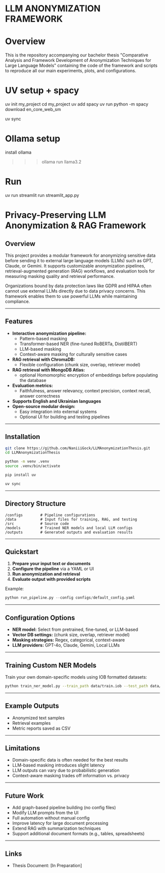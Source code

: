 
# LLM ANONYMIZATION FRAMEWORK

# Overview

This is the repository accompanying our bachelor thesis "Comparative Analysis and Framework Development of Anonymization Techniques for Large Language Models" containing the code of the framework and scripts to reproduce all our main experiments, plots, and configurations.

# UV setup + spacy

uv init my_project
cd my_project
uv add spacy
uv run python -m spacy download en_core_web_sm

uv sync

# Ollama setup

install ollama 
>>> ollama run llama3.2

# Run

uv run streamlit run streamlit_app.py




# Privacy-Preserving LLM Anonymization & RAG Framework

## Overview
This project provides a modular framework for anonymizing sensitive data before sending it to external large language models (LLMs) such as GPT, Claude, or Gemini. It supports customizable anonymization pipelines, retrieval-augmented generation (RAG) workflows, and evaluation tools for measuring masking quality and retrieval performance.

Organizations bound by data protection laws like GDPR and HIPAA often cannot use external LLMs directly due to data privacy concerns. This framework enables them to use powerful LLMs while maintaining compliance.

---

## Features
- **Interactive anonymization pipeline:** 
  - Pattern-based masking
  - Transformer-based NER (fine-tuned RoBERTa, DistilBERT)
  - LLM-based masking
  - Context-aware masking for culturally sensitive cases
- **RAG retrieval with ChromaDB:** 
  - Flexible configuration (chunk size, overlap, retriever model)
- **RAG retrieval with MongoDB Atlas:**
  - optional Homomorphic encryption of embeddings before populating the database
- **Evaluation metrics:** 
  - Faithfulness, answer relevancy, context precision, context recall, answer correctness
- **Supports English and Ukrainian languages**
- **Open-source modular design:** 
  - Easy integration into external systems
  - Optional UI for building and testing pipelines
---

## Installation
```bash
git clone https://github.com/NaniiiGock/LLMAnonymizationThesis.git
cd LLMAnonymizationThesis

python -m venv .venv
source .venv/bin/activate

pip install uv

uv sync

```

---

## Directory Structure
```text
/configs        # Pipeline configurations
/data           # Input files for training, RAG, and testing
/src            # Source code
/models         # Trained NER models and local LLM configs
/outputs        # Generated outputs and evaluation results
```

---

## Quickstart
1. **Prepare your input text or documents**
2. **Configure the pipeline** via a YAML or UI
3. **Run anonymization and retrieval**
4. **Evaluate output with provided scripts**

Example:
```python
python run_pipeline.py --config configs/default_config.yaml
```

---

## Configuration Options
- **NER model:** Select from pretrained, fine-tuned, or LLM-based
- **Vector DB settings:** (chunk size, overlap, retriever model)
- **Masking strategies:** Regex, categorical, context-aware
- **LLM providers:** GPT-4o, Claude, Gemini, Local LLMs

---

## Training Custom NER Models
Train your own domain-specific models using IOB formatted datasets:
```bash
python train_ner_model.py --train_path data/train.iob --test_path data/test.iob
```

---

## Example Outputs
- Anonymized text samples
- Retrieval examples
- Metric reports saved as CSV

---

## Limitations
- Domain-specific data is often needed for the best results
- LLM-based masking introduces slight latency
- LLM outputs can vary due to probabilistic generation
- Context-aware masking trades off information vs. privacy

---

## Future Work
- Add graph-based pipeline building (no config files)
- Modify LLM prompts from the UI
- Full automation without manual config
- Improve latency for large document processing
- Extend RAG with summarization techniques
- Support additional document formats (e.g., tables, spreadsheets)

---


## Links

- Thesis Document: [In Preparation]